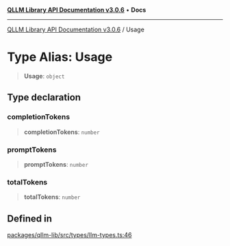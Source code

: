 [**QLLM Library API Documentation v3.0.6**](../README.md) • **Docs**

---

[QLLM Library API Documentation v3.0.6](../globals.md) / Usage

# Type Alias: Usage

> **Usage**: `object`

## Type declaration

### completionTokens

> **completionTokens**: `number`

### promptTokens

> **promptTokens**: `number`

### totalTokens

> **totalTokens**: `number`

## Defined in

[packages/qllm-lib/src/types/llm-types.ts:46](https://github.com/quantalogic/qllm/blob/b15a3aa4af263bce36ea091a0f29bf1255b95497/packages/qllm-lib/src/types/llm-types.ts#L46)
